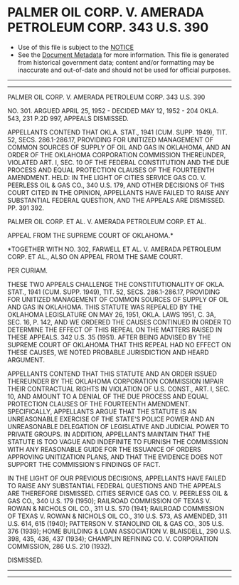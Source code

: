 ---
---

# PALMER OIL CORP. V. AMERADA PETROLEUM CORP. 343 U.S. 390

* Use of this file is subject to the [NOTICE](https://github.com/publicdocs/notice/blob/master/NOTICE)
* See the [Document Metadata](../../../) for more information.
  This file is generated from historical government data; content and/or formatting may be inaccurate and out-of-date and should not be used for official purposes.

----------
----------

PALMER OIL CORP. V. AMERADA PETROLEUM CORP. 343 U.S. 390

NO. 301.  ARGUED APRIL 25, 1952 - DECIDED MAY 12, 1952 - 204 OKLA. 543, 231 P.2D 997, APPEALS DISMISSED.

APPELLANTS CONTEND THAT OKLA. STAT., 1941 (CUM. SUPP. 1949), TIT. 52, SECS. 286.1-286.17, PROVIDING FOR UNITIZED MANAGEMENT OF COMMON SOURCES OF SUPPLY OF OIL AND GAS IN OKLAHOMA, AND AN ORDER OF THE OKLAHOMA CORPORATION COMMISSION THEREUNDER, VIOLATED ART. I, SEC. 10 OF THE FEDERAL CONSTITUTION AND THE DUE PROCESS AND EQUAL PROTECTION CLAUSES OF THE FOURTEENTH AMENDMENT.  HELD: IN THE LIGHT OF CITIES SERVICE GAS CO. V. PEERLESS OIL & GAS CO., 340 U.S. 179, AND OTHER DECISIONS OF THIS COURT CITED IN THE OPINION, APPELLANTS HAVE FAILED TO RAISE ANY SUBSTANTIAL FEDERAL QUESTION, AND THE APPEALS ARE DISMISSED.  PP. 391 392.

PALMER OIL CORP. ET AL. V. AMERADA PETROLEUM CORP. ET AL.

APPEAL FROM THE SUPREME COURT OF OKLAHOMA.\*

\*TOGETHER WITH NO. 302, FARWELL ET AL. V. AMERADA PETROLEUM CORP. ET AL., ALSO ON APPEAL FROM THE SAME COURT.

PER CURIAM.

THESE TWO APPEALS CHALLENGE THE CONSTITUTIONALITY OF OKLA. STAT., 1941 (CUM. SUPP. 1949), TIT. 52, SECS. 286.1-286.17, PROVIDING FOR UNITIZED MANAGEMENT OF COMMON SOURCES OF SUPPLY OF OIL AND GAS IN OKLAHOMA.  THIS STATUTE WAS REPEALED BY THE OKLAHOMA LEGISLATURE ON MAY 26, 1951, OKLA. LAWS 1951, C. 3A, SEC. 16, P. 142, AND WE ORDERED THE CAUSES CONTINUED IN ORDER TO DETERMINE THE EFFECT OF THIS REPEAL ON THE MATTERS RAISED IN THESE APPEALS.  342 U.S. 35 (1951).  AFTER BEING ADVISED BY THE SUPREME COURT OF OKLAHOMA THAT THIS REPEAL HAD NO EFFECT ON THESE CAUSES, WE NOTED PROBABLE JURISDICTION AND HEARD ARGUMENT.

APPELLANTS CONTEND THAT THIS STATUTE AND AN ORDER ISSUED THEREUNDER BY THE OKLAHOMA CORPORATION COMMISSION IMPAIR THEIR CONTRACTUAL RIGHTS IN VIOLATION OF U.S. CONST., ART. I, SEC. 10, AND AMOUNT TO A DENIAL OF THE DUE PROCESS AND EQUAL PROTECTION CLAUSES OF THE FOURTEENTH AMENDMENT.  SPECIFICALLY, APPELLANTS ARGUE THAT THE STATUTE IS AN UNREASONABLE EXERCISE OF THE STATE'S POLICE POWER AND AN UNREASONABLE DELEGATION OF LEGISLATIVE AND JUDICIAL POWER TO PRIVATE GROUPS.  IN ADDITION, APPELLANTS MAINTAIN THAT THE STATUTE IS TOO VAGUE AND INDEFINITE TO FURNISH THE COMMISSION WITH ANY REASONABLE GUIDE FOR THE ISSUANCE OF ORDERS APPROVING UNITIZATION PLANS, AND THAT THE EVIDENCE DOES NOT SUPPORT THE COMMISSION'S FINDINGS OF FACT.

IN THE LIGHT OF OUR PREVIOUS DECISIONS, APPELLANTS HAVE FAILED TO RAISE ANY SUBSTANTIAL FEDERAL QUESTIONS AND THE APPEALS ARE THEREFORE DISMISSED.  CITIES SERVICE GAS CO. V. PEERLESS OIL & GAS CO., 340 U.S. 179 (1950); RAILROAD COMMISSION OF TEXAS V. ROWAN & NICHOLS OIL CO., 311 U.S. 570 (1941; RAILROAD COMMISSION OF TEXAS V. ROWAN & NICHOLS OIL CO., 310 U.S. 573, AS AMENDED, 311 U.S. 614, 615 (1940); PATTERSON V. STANOLIND OIL & GAS CO., 305 U.S. 376 (1939); HOME BUILDING & LOAN ASSOCIATION V. BLAISDELL, 290 U.S. 398, 435, 436, 437 (1934); CHAMPLIN REFINING CO. V. CORPORATION COMMISSION, 286 U.S. 210 (1932).

DISMISSED.


----------
----------

